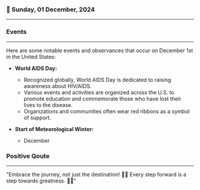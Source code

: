### 📅 Sunday, 01 December, 2024
------
### Events
------
Here are some notable events and observances that occur on December 1st in the United States:

- **World AIDS Day:**
  - Recognized globally, World AIDS Day is dedicated to raising awareness about HIV/AIDS.
  - Various events and activities are organized across the U.S. to promote education and commemorate those who have lost their lives to the disease.
  - Organizations and communities often wear red ribbons as a symbol of support.

- **Start of Meteorological Winter:**
  - December
### Positive Qoute
------
"Embrace the journey, not just the destination! 🌟🚀 Every step forward is a step towards greatness. 💪✨"
